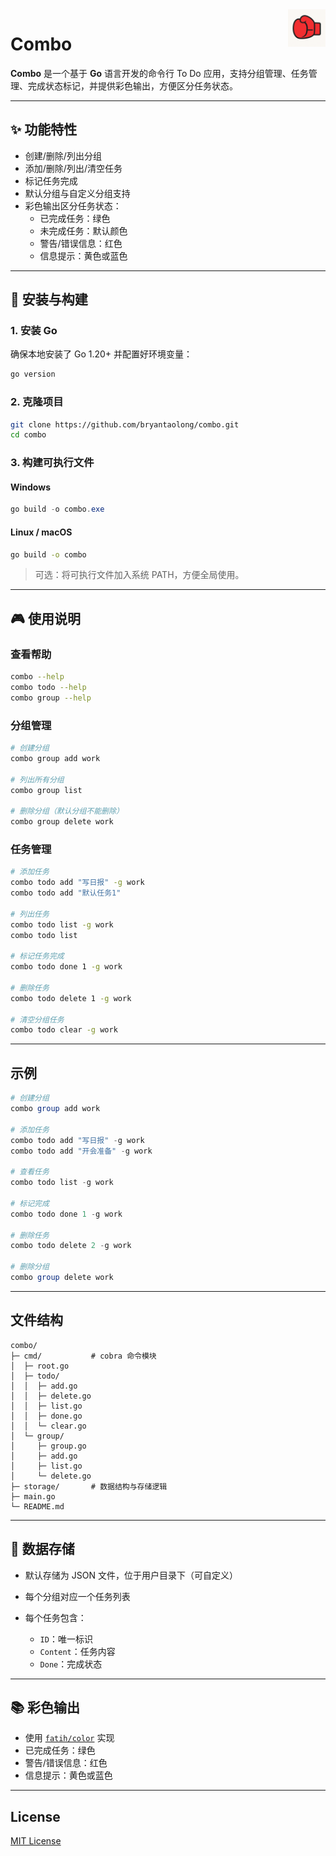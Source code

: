 <a href="https://github.com/bryantaolong/combo">
  <img width="60px" height="60px" src="./assets/logo.png" align="right"  alt=""/>
</a>

# Combo

**Combo** 是一个基于 **Go** 语言开发的命令行 To Do 应用，支持分组管理、任务管理、完成状态标记，并提供彩色输出，方便区分任务状态。

---

## ✨ 功能特性

- 创建/删除/列出分组
- 添加/删除/列出/清空任务
- 标记任务完成
- 默认分组与自定义分组支持
- 彩色输出区分任务状态：
  - 已完成任务：绿色
  - 未完成任务：默认颜色
  - 警告/错误信息：红色
  - 信息提示：黄色或蓝色

---

## 🚀 安装与构建

### 1. 安装 Go

确保本地安装了 Go 1.20+ 并配置好环境变量：

```bash
go version
````

### 2. 克隆项目

```bash
git clone https://github.com/bryantaolong/combo.git
cd combo
```

### 3. 构建可执行文件

#### Windows

```powershell
go build -o combo.exe
```

#### Linux / macOS

```bash
go build -o combo
```

> 可选：将可执行文件加入系统 PATH，方便全局使用。

---

## 🎮 使用说明

### 查看帮助

```bash
combo --help
combo todo --help
combo group --help
```

### 分组管理

```bash
# 创建分组
combo group add work

# 列出所有分组
combo group list

# 删除分组（默认分组不能删除）
combo group delete work
```

### 任务管理

```bash
# 添加任务
combo todo add "写日报" -g work
combo todo add "默认任务1"

# 列出任务
combo todo list -g work
combo todo list

# 标记任务完成
combo todo done 1 -g work

# 删除任务
combo todo delete 1 -g work

# 清空分组任务
combo todo clear -g work
```

---

## 示例

```powershell
# 创建分组
combo group add work

# 添加任务
combo todo add "写日报" -g work
combo todo add "开会准备" -g work

# 查看任务
combo todo list -g work

# 标记完成
combo todo done 1 -g work

# 删除任务
combo todo delete 2 -g work

# 删除分组
combo group delete work
```

---

## 文件结构

```
combo/
├─ cmd/           # cobra 命令模块
│  ├─ root.go
│  ├─ todo/
│  │  ├─ add.go
│  │  ├─ delete.go
│  │  ├─ list.go
│  │  ├─ done.go
│  │  └─ clear.go
│  └─ group/
│     ├─ group.go
│     ├─ add.go
│     ├─ list.go
│     └─ delete.go
├─ storage/       # 数据结构与存储逻辑
├─ main.go
└─ README.md
```

---

## 💾 数据存储

* 默认存储为 JSON 文件，位于用户目录下（可自定义）
* 每个分组对应一个任务列表
* 每个任务包含：

    * `ID`：唯一标识
    * `Content`：任务内容
    * `Done`：完成状态

---

## 📚 彩色输出

* 使用 [`fatih/color`](https://github.com/fatih/color) 实现
* 已完成任务：绿色
* 警告/错误信息：红色
* 信息提示：黄色或蓝色

---

## License

[MIT License](./LICENSE)
